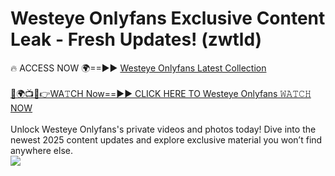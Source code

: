 # Westeye Onlyfans Exclusive Content Leak - Fresh Updates! (zwtld)

🔥 ACCESS NOW 🌍==►► <a href="https://tinyurl.com/kvy9nzfs" rel="nofollow">Westeye Onlyfans Latest Collection</a>
<br><br>
[🔴🌍📺📱👉WA𝚃CH Now==►► CLICK HERE TO Westeye Onlyfans 𝚆𝙰𝚃𝙲𝙷 NOW](https://tinyurl.com/kvy9nzfs)
<br><br>
Unlock Westeye Onlyfans's private videos and photos today! Dive into the newest 2025 content updates and explore exclusive material you won’t find anywhere else.
<br>
<a href="https://tinyurl.com/kvy9nzfs" rel="nofollow" data-target="animated-image.originalLink"><img src="https://camo.githubusercontent.com/8a4f000d20f83aca3bf7ec5f350d767afa0574a8a352519fd8cfa583a6f93a33/68747470733a2f2f692e696d6775722e636f6d2f644a486b345a712e676966" data-canonical-src="https://i.imgur.com/dJHk4Zq.gif" style="max-width: 100%; display: inline-block;" data-target="animated-image.originalImage"></a>
<br>

